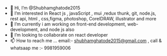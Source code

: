 - 👋 Hi, I’m @Shubhamghatode2015
- 👀 I’m interested in React js , javaScript , mui ,redux thunk, git, node.js, rest api, html , css,figma,  photoshop, CorelDRAW, illustrator and more
- 🌱 I’m currently i am working on  front-end development, web-development, and node js also
- 💞️ I’m looking to collaborate on react developer 
- 📫 How to reach me ... email:- shubhamghatode2015@gmail.com , call & whatsaap me :- 9981959006

<!---
Shubhamghatode2015/Shubhamghatode2015 is a ✨ special ✨ repository because its `README.md` (this file) appears on your GitHub profile.
You can click the Preview link to take a look at your changes.
--->
